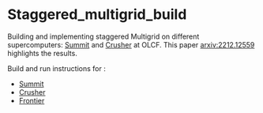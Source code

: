 # Staggered_multigrid_build
Building and implementing staggered Multigrid on different supercomputers: [Summit](https://www.olcf.ornl.gov/summit/) and [Crusher](https://docs.olcf.ornl.gov/systems/crusher_quick_start_guide.html) at OLCF.
This paper [arxiv:2212.12559](https://arxiv.org/abs/2212.12559) highlights the results.

Build and run instructions for : 
* [Summit](https://github.com/vmos1/Staggered_multigrid_build/blob/main/build_summit/README.md)
* [Crusher](https://github.com/vmos1/Staggered_multigrid_build/blob/main/build_crusher/README.md)
* [Frontier](https://github.com/vmos1/Staggered_multigrid_build/blob/main/build_frontier/README.md)

